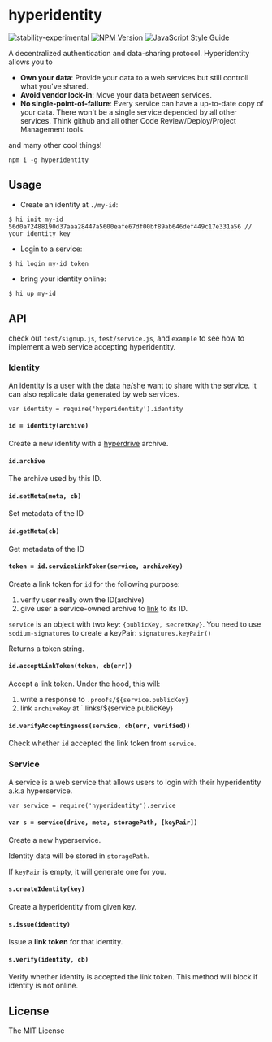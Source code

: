 # hyperidentity

![stability-experimental](https://img.shields.io/badge/stability-experimental-orange.svg?style=flat-square)
[![NPM Version](https://img.shields.io/npm/v/hyperidentity.svg)](https://www.npmjs.com/package/hyperidentity)
[![JavaScript Style Guide](https://img.shields.io/badge/code%20style-standard-brightgreen.svg)](http://standardjs.com/)

A decentralized authentication and data-sharing protocol. Hyperidentity allows you to

* **Own your data**:  Provide your data to a web services but still controll what you've shared.
* **Avoid vendor lock-in**: Move your data between services.
* **No single-point-of-failure**: Every service can have a up-to-date copy of your data. There won't be a single service depended by all other services. Think github and all other Code Review/Deploy/Project Management tools.

and many other cool things!

`npm i -g hyperidentity`

## Usage

* Create an identity at `./my-id`:

```
$ hi init my-id
56d0a72488190d37aaa28447a5600eafe67df00bf89ab646def449c17e331a56 // your identity key
```

* Login to a service:

```
$ hi login my-id token
```

* bring your identity online:

```
$ hi up my-id
```

## API

check out `test/signup.js`, `test/service.js`, and `example` to see how to implement a web service accepting hyperidentity.

### Identity

An identity is a user with the data he/she want to share with the service. It can also replicate data generated by web services.

`var identity = require('hyperidentity').identity`

#### `id = identity(archive)`

Create a new identity with a [hyperdrive](https://github.com/mafintosh/hyperdrive) archive.

#### `id.archive`

The archive used by this ID.

#### `id.setMeta(meta, cb)`

Set metadata of the ID

#### `id.getMeta(cb)`

Get metadata of the ID

#### `token = id.serviceLinkToken(service, archiveKey)`

Create a link token for `id` for the following purpose:

1. verify user really own the ID(archive)
2. give user a service-owned archive to [link](https://github.com/poga/hyperdrive-ln) to its ID.

`service` is an object with two key: `{publicKey, secretKey}`. You need to use `sodium-signatures` to create a keyPair: `signatures.keyPair()`

Returns a token string.

#### `id.acceptLinkToken(token, cb(err))`

Accept a link token. Under the hood, this will:

1. write a response to `.proofs/${service.publicKey}`
2. link `archiveKey` at `.links/${service.publicKey}

#### `id.verifyAcceptingness(service, cb(err, verified))`

Check whether `id` accepted the link token from `service`.

### Service

A service is a web service that allows users to login with their hyperidentity a.k.a hyperservice.

`var service = require('hyperidentity').service`

#### `var s = service(drive, meta, storagePath, [keyPair])`

Create a new hyperservice.

Identity data will be stored in `storagePath`.

If `keyPair` is empty, it will generate one for you.

#### `s.createIdentity(key)`

Create a hyperidentity from given key.

#### `s.issue(identity)`

Issue a **link token** for that identity.

#### `s.verify(identity, cb)`

Verify whether identity is accepted the link token. This method will block if identity is not online.

## License

The MIT License
